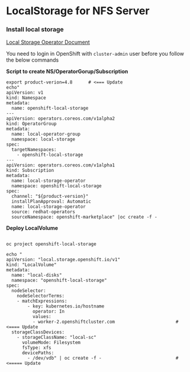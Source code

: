 # LocalStorage for NFS Server

### Install local storage 
[Local Storage Operator Document](https://docs.openshift.com/container-platform/4.8/storage/persistent_storage/persistent-storage-local.html)

You need to login in OpenShift with  `cluster-admin` user before you follow the below commands

**Script to create NS/OperatorGorup/Subscription**
~~~
export product-verion=4.8      # <=== Update
echo"
apiVersion: v1
kind: Namespace
metadata:
  name: openshift-local-storage
---
apiVersion: operators.coreos.com/v1alpha2
kind: OperatorGroup
metadata:
  name: local-operator-group
  namespace: local-storage
spec:
  targetNamespaces:
    - openshift-local-storage
---
apiVersion: operators.coreos.com/v1alpha1
kind: Subscription
metadata:
  name: local-storage-operator
  namespace: openshift-local-storage
spec:
  channel: "${product-version}" 
  installPlanApproval: Automatic
  name: local-storage-operator
  source: redhat-operators
  sourceNamespace: openshift-marketplace" |oc create -f -
~~~

**Deploy LocalVolume**
~~~

oc project openshift-local-storage

echo "
apiVersion: "local.storage.openshift.io/v1"
kind: "LocalVolume"
metadata:
  name: "local-disks"
  namespace: "openshift-local-storage" 
spec:
  nodeSelector: 
    nodeSelectorTerms:
    - matchExpressions:
        - key: kubernetes.io/hostname
          operator: In
          values:
          - worker-2.openshiftcluster.com                       # <==== Update
  storageClassDevices:
    - storageClassName: "local-sc"
      volumeMode: Filesystem 
      fsType: xfs 
      devicePaths: 
        - /dev/vdb" | oc create -f -                            #<===== Update
~~~

